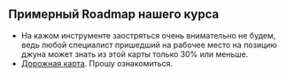 ## **Примерный Roadmap нашего курса**

- На кажом инструменте заостряться очень внимательно не будем, ведь любой специалист пришедший на рабочее место на позицию джуна может знать из этой карты только 30% или меньше.
- [Дорожная карта](https://roadmap.sh/devops). Прошу ознакомиться.
